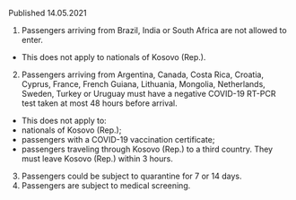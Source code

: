 Published 14.05.2021
1. Passengers arriving from Brazil, India or South Africa are not allowed to enter.
- This does not apply to nationals of Kosovo (Rep.).
2. Passengers arriving from Argentina, Canada, Costa Rica, Croatia, Cyprus, France, French Guiana, Lithuania, Mongolia, Netherlands, Sweden, Turkey or Uruguay must have a negative COVID-19 RT-PCR test taken at most 48 hours before arrival.
- This does not apply to:
- nationals of Kosovo (Rep.);
- passengers with a COVID-19 vaccination certificate;
- passengers traveling through Kosovo (Rep.) to a third country. They must leave Kosovo (Rep.) within 3 hours.
3. Passengers could be subject to quarantine for 7 or 14 days.
4. Passengers are subject to medical screening.

